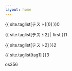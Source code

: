 ```yaml
---
layout: home
---
```


{{ site.taglist[テスト][0] }}0


{{ site.taglist[テスト2] | first }}1

{{ site.taglist[テスト2] }}2


{{ site.taglist[tag1] }}3

os356

